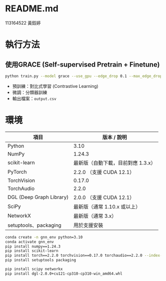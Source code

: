 # README.md

113164522 黃鈺婷

# 執行方法

## 使用GRACE (Self-supervised Pretrain + Finetune)

```bash
python train.py --model grace --use_gpu --edge_drop 0.1 --max_edge_drop 0.1 --dropout 0.4
```

- 預訓練：對比式學習 (Contrastive Learning)
- 微調：分類器訓練
- 輸出檔案：`output.csv`



# 環境

| 項目 | 版本 / 說明 |
| --- | --- |
| Python | 3.10 |
| NumPy | 1.24.3 |
| scikit-learn | 最新版（自動下載，目前對應 1.3.x） |
| PyTorch | 2.2.0 （支援 CUDA 12.1） |
| TorchVision | 0.17.0 |
| TorchAudio | 2.2.0 |
| DGL (Deep Graph Library) | 2.0.0 （支援 CUDA 12.1） |
| SciPy | 最新版（通常 1.10.x 或以上） |
| NetworkX | 最新版（通常 3.x） |
| setuptools、packaging | 用於支援安裝 |

```bash
conda create -n gnn_env python=3.10
conda activate gnn_env
pip install numpy==1.24.3
pip install scikit-learn
pip install torch==2.2.0 torchvision==0.17.0 torchaudio==2.2.0 --index-url [https://download.pytorch.org/whl/cu121](https://download.pytorch.org/whl/cu121)
pip install setuptools packaging
```

```bash
pip install scipy networkx
pip install dgl-2.0.0+cu121-cp310-cp310-win_amd64.whl
```